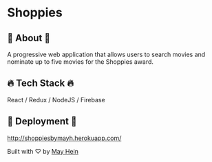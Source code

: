 # Shoppies

## 🍿 About 🍿

A progressive web application that allows users to search movies and nominate up to five movies for the Shoppies award. 

## 🔥 Tech Stack 🔥 

React / Redux / NodeJS / Firebase 

## 🚀 Deployment 🚀

http://shoppiesbymayh.herokuapp.com/

Built with ♡ by [May Hein](https://www.linkedin.com/in/mayhein/)

